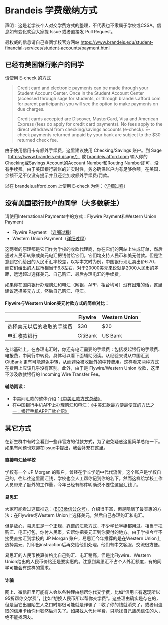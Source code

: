 # Brandeis 学费缴纳方式

声明：这是老学长个人对交学费方式的整理，不代表也不隶属于学校或CSSA。信息如有变化欢迎大家提 Issue 或者直接发 Pull Request。

最权威的信息请自己查阅学校官方网站
https://www.brandeis.edu/student-financial-services/student-accounts/payment.html

## 已经有美国银行账户的同学

请使用 E-check 的方式

> Credit card and electronic payments can be made through your Student Account Center. Once in the Student Account Center (accessed through sage for students, or through brandeis.afford.com for parent participants) you will see the option to make payments on due charges.
>
> Credit cards accepted are Discover, MasterCard, Visa and American Express (fees do apply for credit card payments).  No fees apply to the direct withdrawal from checking/savings accounts (e-check). E-check payments returned unpaid by your bank are subject to the $30 returned check fee.

由于使用信用卡有额外手续费，这里建议使用 Checking/Savings 账户。到 Sage（https://www.brandeis.edu/sage/） 或 [brandeis.afford.com](https://brandeis.afford.com) 输入你的Checking或Savings Account的Account Number和Routing Number即可，没有手续费。由于美国银行转账的非实时性，务必确保账户内有足够余额。在美国，余额不足不仅没有提示并且还会加收额外手续费/罚款。

以在 brandeis.afford.com 上使用 E-check 为例：（[详细过程](Echeck.md)）

## 没有美国银行账户的同学（大多数新生）

请使用International Payments中的方式：Flywire Payment和Western Union Payment

- Flywire Payment （[详细过程](Flywire.md)）
- Western Union Payment（[详细过程](WesternUnion.md)）

这两者的原理都是它们作为学校的收款代理商，你在它们的网站上生成订单，然后通过人民币转账或美元电汇把钱付给它们。它们均支持人民币和美元付款。但是注意到它们给出的人民币汇率较差，以写本文时为例，中国银行现汇卖出价6.70，而它们给出的人民币相当于6.8左右，对于20000美元来说就是2000人民币的差距，远远超过选择美元、自己购汇、最后办理电汇的手续费。

如果你在国内银行办理购汇和电汇（网银、APP、柜台均可）没有困难的话，这里建议选择美元方式，然后自己购汇、电汇。

#### Flywire与Western Union美元付款方式的简单对比：
|                      |Flywire |Western Union|
|----------------------|--------|-------------|
|选择美元以后的收取的手续费|$30     |$20          |
|电汇收款银行            |CitiBank|US Bank      |

在此基础上，在办理电汇时，你还有电汇需要的手续费：包括发起银行的手续费、电报费，中间行中转费，具体可以看下面辅助阅读。从经验来说从中国汇到 CitiBank 更有可能避免中转，从而避免被收额外的中转费用。这样看来两种方式在费用上应该几乎没有区别。此外，由于是 Flywire/Western Union 收款，这里不涉及收款银行的 Incoming Wire Transfer Fee。

#### 辅助阅读：
- 中美间汇款的整体介绍：[《中美汇款方式总结》](https://www.uscreditcardguide.com/transfer-money-from-china-to-america-comparison-and-summary/)
- 在中国银行手机APP上办理购汇和电汇：[《中美汇款最方便最便宜的方法之一：银行手机APP汇款介绍》](https://www.uscreditcardguide.com/zhongmeihuikuanzuifangbiandefangfazhiyishoujiapphuikuanjieshao/)

## 其它方式

在新生群中有时会看到一些非官方的付款方式，为了避免疑惑这里简单总结一下。如果有问题也欢迎在Issue中提出，我会补充在这里。

#### 直接电汇给学校

学校有一个 JP Morgan 的账户，曾经在学长学姐中代代流传。这个账户是学校自己的，往年往这里面汇钱，学校也会人工帮你记到你的名下。然而这样给学校工作人员带来了额外的工作量，今年已经有邮件明确说不要往这里汇钱了。

#### 易思汇

大家可能看过这篇推送：([BC3微信公众号](https://mp.weixin.qq.com/s/0VT4LxGFsvEDKfU4bP4UmQ))，介绍很丰富，但是隐瞒了最实惠的方法：在Flywire或Western Union上选择美元，然后自己办理购汇和电汇。

但是放心，易思汇是一个正规、靠谱的汇款方式，不少学长学姐都用过。相当于把购汇、电汇打包，你付人民币，它帮你把美元汇到你要付的地方。由于学校今年不接受直接汇到学校的 JP Morgan 账户，易思汇今年推荐的是在Western Union上选择美元、打印出instraction后再交给他们处理。他们有中文客服，交流很方便。

易思汇的人民币换算价格比自己购汇、电汇稍高，但是比Flywire、Western Union给出的人民币价格还是要实惠的。注意到易思汇不占个人外汇额度，有的同学可能会有这样的需求。

#### 诈骗

网上、微信群里可能有人会以各种理由想帮你代交学费，比如“信用卡有返现所以95折帮你交学费”，比如“想换人民币所以帮你交学费”。这些理由确实是存在的，但是当它出自陌生人之口时那很可能就是诈骗了：收了你的钱就消失了，或者用盗取的信用卡给你付钱然后消失了。如果找人代付学费，只能找自己熟悉信任的人，绝不能找网友。